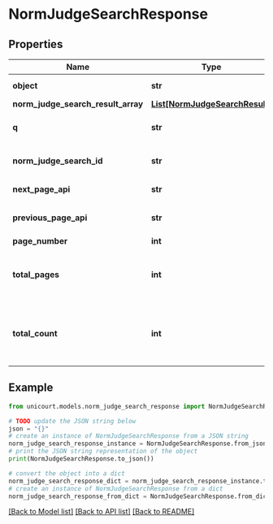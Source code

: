 # NormJudgeSearchResponse


## Properties

Name | Type | Description | Notes
------------ | ------------- | ------------- | -------------
**object** | **str** |  | [default to 'NormJudgeSearchResponse']
**norm_judge_search_result_array** | [**List[NormJudgeSearchResult]**](NormJudgeSearchResult.md) |  | 
**q** | **str** | Query been sent by client | 
**norm_judge_search_id** | **str** | Query been sent by client | 
**next_page_api** | **str** | Link to next page. | 
**previous_page_api** | **str** | Link to previous page. | 
**page_number** | **int** |  | 
**total_pages** | **int** | Total pages for matches that were found in the index. | 
**total_count** | **int** | The number of matches that were found in the index. | 

## Example

```python
from unicourt.models.norm_judge_search_response import NormJudgeSearchResponse

# TODO update the JSON string below
json = "{}"
# create an instance of NormJudgeSearchResponse from a JSON string
norm_judge_search_response_instance = NormJudgeSearchResponse.from_json(json)
# print the JSON string representation of the object
print(NormJudgeSearchResponse.to_json())

# convert the object into a dict
norm_judge_search_response_dict = norm_judge_search_response_instance.to_dict()
# create an instance of NormJudgeSearchResponse from a dict
norm_judge_search_response_from_dict = NormJudgeSearchResponse.from_dict(norm_judge_search_response_dict)
```
[[Back to Model list]](../README.md#documentation-for-models) [[Back to API list]](../README.md#documentation-for-api-endpoints) [[Back to README]](../README.md)


